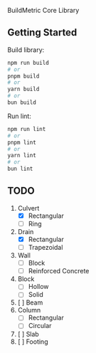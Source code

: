 BuildMetric Core Library

## Getting Started

Build library:

```bash
npm run build
# or
pnpm build
# or
yarn build
# or
bun build
```

Run lint:

```bash
npm run lint
# or
pnpm lint
# or
yarn lint
# or
bun lint
```

## TODO
1. Culvert
     - [x] Rectangular
     - [ ] Ring
2. Drain
     - [x] Rectangular
     - [ ] Trapezoidal
3. Wall
     - [ ] Block
     - [ ] Reinforced Concrete
4. Block
     - [ ] Hollow
     - [ ] Solid
5. [ ] Beam 
6. Column
    - [ ] Rectangular 
    - [ ] Circular
7. [ ] Slab
8. [ ] Footing 